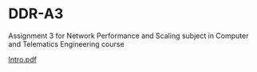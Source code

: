 # DDR-A3
Assignment 3 for Network Performance and Scaling subject in Computer and Telematics Engineering course

[Intro.pdf](https://github.com/nmssilva/DDR-A3/blob/master/Guide3_DDR_16_17v1.pdf)
